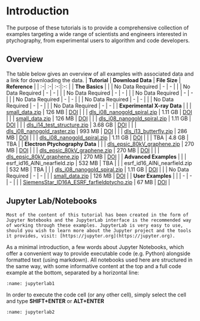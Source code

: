 # Introduction

The purpose of these tutorials is to provide a comprehensive collection of examples targeting a wide range of scientists and engineers interested in ptychography, from experimental users to algorithm and code developers.

## Overview

The table below gives an overview of all examples with associated data and a link for downloading the data.
| **Tutorial** | **Download Data** | **File Size** | **Reference** |
| :-| :-| :-:|:-: |
| **The Basics** |
|  [](notebooks/basic_examples/00_the_parameter_tree)         |   No Data Required  | - | - |
|  [](notebooks/basic_examples/01_using_yaml_or_json_config)  |   No Data Required  | - | - |
|  [](notebooks/basic_examples/02_input_output_parameters)    |   No Data Required  | - | - |
|  [](notebooks/basic_examples/03_scan_models)                |   No Data Required  | - | - |
|  [](notebooks/basic_examples/04_choosing_engines)           |   No Data Required  | - | - |
|  [](notebooks/basic_examples/05_projectional_engines)       |   No Data Required  | - | - |
|  [](notebooks/basic_examples/06_stochastic_engines)         |   No Data Required  | - | - |
|  [](notebooks/basic_examples/07_gradient_based_engines)     |   No Data Required  | - | - |
| **Experimental X-ray Data** |
|  [](notebooks/experimental_xray_data/00_data_loading)                 |  [small_data.zip](https://zenodo.org/records/11501765/files/small_data.zip?download=1)                           |  126 MB  |  [DOI](https://doi.org/10.5281/zenodo.11501765) |
|  [](notebooks/experimental_xray_data/01_working_with_large_data)      |  [dls_i08_nanogold_spiral.zip](https://zenodo.org/records/11501765/files/dls_i08_nanogold_spiral.zip?download=1) |  1.11 GB |  [DOI](https://doi.org/10.5281/zenodo.11501765) |
|  [](notebooks/experimental_xray_data/02_fixing_data_issues)           |  [small_data.zip](https://zenodo.org/records/11501765/files/small_data.zip?download=1)                           |  126 MB  |  [DOI](https://doi.org/10.5281/zenodo.11501765) |
|  [](notebooks/experimental_xray_data/03_partial_coherence)            |  [dls_i08_nanogold_spiral.zip](https://zenodo.org/records/11501765/files/dls_i08_nanogold_spiral.zip?download=1) |  1.11 GB |  [DOI](https://doi.org/10.5281/zenodo.11501765) |
|  [](notebooks/experimental_xray_data/04_position_refinement)          |  [dls_i14_test_structure.zip](https://zenodo.org/records/11501765/files/dls_i14_test_structure.zip?download=1)   |  3.68 GB |  [DOI](https://doi.org/10.5281/zenodo.11501765) |
|  [](notebooks/experimental_xray_data/05_missing_detector_frames)      |  [dls_i08_nanogold_raster.zip](https://zenodo.org/records/11501765/files/dls_i08_nanogold_raster.zip?download=1) |  993 MB  |  [DOI](https://doi.org/10.5281/zenodo.11501765) |
|  [](notebooks/experimental_xray_data/06_testing_different_algorithms) |  [dls_i13_butterfly.zip](https://zenodo.org/records/11501765/files/dls_i13_butterfly.zip?download=1)             |  286 MB  |  [DOI](https://doi.org/10.5281/zenodo.11501765) |
|  [](notebooks/experimental_xray_data/07_multi_gpu)                    |  [dls_i08_nanogold_spiral.zip](https://zenodo.org/records/11501765/files/dls_i08_nanogold_spiral.zip?download=1) |  1.11 GB |  [DOI](https://doi.org/10.5281/zenodo.11501765) |
|  [](notebooks/experimental_xray_data/08_data_from_soleil_swing)       |  TBA                                                                                                             | 4.8 GB   | TBA  |
| **Electron Ptychography Data** |
|  [](notebooks/ptychography_with_electrons/00_electron_data)                       | [dls_epsic_80kV_graphene.zip](https://zenodo.org/records/11501765/files/dls_epsic_80kV_graphene.zip?download=1)  |  270 MB  |  [DOI](https://doi.org/10.5281/zenodo.11501765) |
|  [](notebooks/ptychography_with_electrons/01_chaining_multiple_engines)           | [dls_epsic_80kV_graphene.zip](https://zenodo.org/records/11501765/files/dls_epsic_80kV_graphene.zip?download=1)  |  270 MB  |  [DOI](https://doi.org/10.5281/zenodo.11501765) |
|  [](notebooks/ptychography_with_electrons/02_start_from_previous_reconstruction)  | [dls_epsic_80kV_graphene.zip](https://zenodo.org/records/11501765/files/dls_epsic_80kV_graphene.zip?download=1)  |  270 MB  |  [DOI](https://doi.org/10.5281/zenodo.11501765) |
| **Advanced Examples** |
|  [](notebooks/supplementary_examples/00_nearfield_ptychography)  |  esrf_id16_AlNi_nearfield.zip        	|  532 MB  |        TBA       	|
|  [](notebooks/supplementary_examples/01_object_regularisation)   |  esrf_id16_AlNi_nearfield.zip        	|  532 MB  |        TBA       	|
|  [](notebooks/supplementary_examples/02_live_visualisation)      |  [dls_i08_nanogold_spiral.zip](https://zenodo.org/records/11501765/files/dls_i08_nanogold_spiral.zip?download=1)  |  1.11 GB |  [DOI](https://doi.org/10.5281/zenodo.11501765) |
|  [](notebooks/supplementary_examples/03_simulating_data)         |  No Data Required                      |  -       | -                                       |
|  [](notebooks/supplementary_examples/04_modified_initial_probe)  |  [small_data.zip](https://zenodo.org/records/11501765/files/small_data.zip?download=1)  |  126 MB  |  [DOI](https://doi.org/10.5281/zenodo.11501765) |
| **User Examples** |
|  [](notebooks/user_examples/00_template)                         |  -                                     |  -       |       -            |
|  [](notebooks/user_examples/01_super_resolution)                 |  [SiemensStar_ID16A_ESRF_farfieldptycho.zip](https://zenodo.org/records/13694455)       |  67 MB   |  [DOI](https://doi.org/10.5281/zenodo.13694456) |

## Jupyter Lab/Notebooks

```{note}
Most of the content of this tutorial has been created in the form of Jupyter Notebooks and the JupyterLab interface is the recommended way of working through these examples. JupyterLab is very easy to use, should you wish to learn more about the Jupyter project and the tools it provides, visit: [https://jupyter.org](https://jupyter.org).
``````

As a minimal introduction, a few words about Jupyter Notebooks, which offer a convenient way to provide executable code (e.g. Python) alongside formatted text (using markdown). All notebooks used here are structured in the same way, with some informative content at the top and a full code example at the bottom, separated by a horizontal line:

```{figure} ./jupyter_notebook_1.PNG
:name: jupyterlab1
```

In order to execute the code cell (or any other cell), simply select the cell and type **SHIFT+ENTER** or **ALT+ENTER**

```{figure} ./jupyter_notebook_2.PNG
:name: jupyterlab2
```
